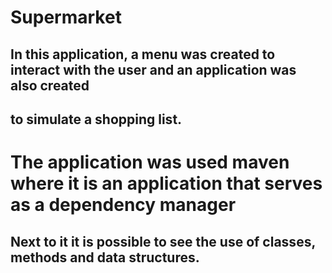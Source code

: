 # Supermarket
## In this application, a menu was created to interact with the user and an application was also created
## to simulate a shopping list.

# The application was used maven where it is an application that serves as a dependency manager
## Next to it it is possible to see the use of classes, methods and data structures.
